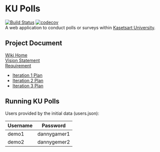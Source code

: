 # KU Polls
[![Build Status](https://app.travis-ci.com/danyouknowme/ku-polls.svg?branch=iteration2)](https://app.travis-ci.com/danyouknowme/ku-polls)
[![codecov](https://codecov.io/gh/danyouknowme/ku-polls/branch/master/graph/badge.svg?token=21YHPV23YA)](https://codecov.io/gh/danyouknowme/ku-polls)
<br>
A web application to conduct polls or surveys within [Kasetsart University](https://www.ku.ac.th/th).

## Project Document
  [Wiki Home](https://github.com/danyouknowme/ku-polls/wiki)<br>
  [Vision Statement](https://github.com/danyouknowme/ku-polls/wiki/Vision-Statement)<br>
  [Requirement](https://github.com/danyouknowme/ku-polls/wiki/Requirements)<br>
  
  - [Iteration 1 Plan](https://github.com/danyouknowme/ku-polls/wiki/Iteration-1-Plan)<br>
  - [Iteration 2 Plan](https://github.com/danyouknowme/ku-polls/wiki/Iteration-2-Plan)<br>
  - [Iteration 3 Plan](https://github.com/danyouknowme/ku-polls/wiki/Iteration-3-Plan)  

## Running KU Polls

Users provided by the initial data (users.json):

| Username  | Password     |
|-----------|--------------|
| demo1     |  dannygamer1 |
| demo2     |  dannygemer2 |